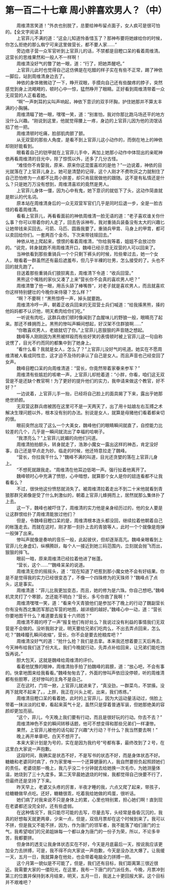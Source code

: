 <h1>第一百二十七章 周小胖喜欢男人？（中）</h1>
<div id="content">&nbsp&nbsp&nbsp&nbsp&nbsp&nbsp&nbsp&nbsp
 周维清苦笑道！”外衣也别脱了，总要给神布留点面子，女人疯可是很可怕的。【全文字阅读.】”
 <br/>&nbsp&nbsp&nbsp&nbsp&nbsp&nbsp&nbsp&nbsp
 上官菲儿不满的道：“这会儿知道怜香惜玉了？那神布要将她嫁给你的时候，你怎么拒绝的那么蜘宁可来这里做营长，都不要人家……“
 <br/>&nbsp&nbsp&nbsp&nbsp&nbsp&nbsp&nbsp&nbsp
 旁边痞子营一众军官听到上官菲儿的话，不禁都是目瞪口呆的看着周维清。这营长的思维果然和一般人不一样啊！
 <br/>&nbsp&nbsp&nbsp&nbsp&nbsp&nbsp&nbsp&nbsp
 周维清没好气的瞥了她一眼，道：“行了，把她弄醒吧。”
 <br/>&nbsp&nbsp&nbsp&nbsp&nbsp&nbsp&nbsp&nbsp
 上官菲儿此时也觉得自己这仿佛是在吃醋的样子实在有些不正常，踢了神依一脚后，站到周维清身边去了。
 <br/>&nbsp&nbsp&nbsp&nbsp&nbsp&nbsp&nbsp&nbsp
 神依的身体微微动了一下，睁开双眼，手摸向自己还有些酸疼的脖子，突然感觉到身上流飕飕的，顿时心中一惊，猛然睁开了眼睛。正好看到周维清带着一众无双营的人正看着她。
 <br/>&nbsp&nbsp&nbsp&nbsp&nbsp&nbsp&nbsp&nbsp
 “啊“一声刺耳的尖叫声响起，神依下意识的双手环胸，护住她那并不算太丰满的小胸脯。
 <br/>&nbsp&nbsp&nbsp&nbsp&nbsp&nbsp&nbsp&nbsp
 周维清瞄了她一眼，嘿嘿一笑，道：“别害怕，我对你那比跑马场还平的地方没什么兴趣。“刚说到这里，他就觉得腰上一疼，身边的上官菲儿因为他的流氓话掐了他一把。
 <br/>&nbsp&nbsp&nbsp&nbsp&nbsp&nbsp&nbsp&nbsp
 周维清顿时吃痛，脸部肌肉颤了颤。
 <br/>&nbsp&nbsp&nbsp&nbsp&nbsp&nbsp&nbsp&nbsp
 从无双营的那些人角度，是看不到上官菲儿这小动作的，而倒在地上的神依却刚好能看到。
 <br/>&nbsp&nbsp&nbsp&nbsp&nbsp&nbsp&nbsp&nbsp
 眼看着自己的铠甲就在上官菲儿手中，再加上她那小动作中体现出的亲昵神依再看周维清的目光中，除了惊慌以外，还多了几分古怪。
 <br/>&nbsp&nbsp&nbsp&nbsp&nbsp&nbsp&nbsp&nbsp
 “难怪你不肯娶我，原来、原来你这混蛋喜欢的是他？”一边说着，神依的目光就落在了上官菲儿身上。她可是清楚的记得，这个人刚才不费吹灰之力就制住了自己恐怕修为一点都不比周小胖差，却只肯屈居做他的跟随。这不是有私情还是什么？只是她万万没有想到，周维清喜欢的竟然是男人。
 <br/>&nbsp&nbsp&nbsp&nbsp&nbsp&nbsp&nbsp&nbsp
 上官菲儿身体一僵，因为心中有鬼，她下意识的就低下了头，这动作简直就是默认的代名词。
 <br/>&nbsp&nbsp&nbsp&nbsp&nbsp&nbsp&nbsp&nbsp
 原本站在周维清身后的一众无双营军官们几乎是同时后退一步，全是一脸古怪的看着周维清。
 <br/>&nbsp&nbsp&nbsp&nbsp&nbsp&nbsp&nbsp&nbsp
 看看上官菲儿，再看看面前的神依周维清一脸无语的道：“老子喜欢谁关你什么事？你可以带着你的人走了，回去告诉神布，我对重骑兵装备没有太大的兴趣匕让她带钱来买回去。弓箭、马匹、圆盾我要了。重骑兵甲胄、马身上的甲胄，都可以卖回给你们。一套两百个金币。下次来带钱赎回去。”
 <br/>&nbsp&nbsp&nbsp&nbsp&nbsp&nbsp&nbsp&nbsp
 神依从地上爬起来，恨恨的看着周维清，“你给我等着，姐姐不会放过你的。“说完，转身就跑不用周维清开口，魏峰已经示意无双营的人可以回来了。
 <br/>&nbsp&nbsp&nbsp&nbsp&nbsp&nbsp&nbsp&nbsp
 当神依看到那些重骑兵一个个只剩下裤头的时候，险些晕过去，她一个女人，眼看着一群虽然还有最后遮羞布，但几乎半裸的壮男，怎么接受的了。头也不回的就先跑了。
 <br/>&nbsp&nbsp&nbsp&nbsp&nbsp&nbsp&nbsp&nbsp
 目送着那些重骑兵们狼狈离去，周维清下令道：“收兵回营。”
 <br/>&nbsp&nbsp&nbsp&nbsp&nbsp&nbsp&nbsp&nbsp
 黑熊这个嘴贱的家伙又凑了上来”营长你不会真的喜欢男人吧？”
 <br/>&nbsp&nbsp&nbsp&nbsp&nbsp&nbsp&nbsp&nbsp
 周维清瞥了他一眼，用舌头舔了棒嘴唇“，对老子就是喜欢男人，而且就喜欢你这样特别健壮的今晚你来侍寝？怎么样？”
 <br/>&nbsp&nbsp&nbsp&nbsp&nbsp&nbsp&nbsp&nbsp
 “啊？不要啊！“黑熊惊呼一声，掉头就要跑。
 <br/>&nbsp&nbsp&nbsp&nbsp&nbsp&nbsp&nbsp&nbsp
 周维清冷哼一声，朝着正收兵回来的无双营士兵们喊道：“给我揍黑熊，揍的他妈妈都不认识他，明天煮肉给你们吃。”
 <br/>&nbsp&nbsp&nbsp&nbsp&nbsp&nbsp&nbsp&nbsp
 一听说有肉吃，这群兵痞们顿时像闻到了血腥味儿的野狼一般，眼睛亮了起来。那还不蜂拥而上。黑熊的惨叫声瞬间想起，好汉架不住群狼啊……”
 <br/>&nbsp&nbsp&nbsp&nbsp&nbsp&nbsp&nbsp&nbsp
 “你敢喜欢男人，老娘就切了你。”上官菲儿恶狠狠的声音随之想起。
 <br/>&nbsp&nbsp&nbsp&nbsp&nbsp&nbsp&nbsp&nbsp
 魏峰等人刚刚因为黑熊被样殴而有些好笑的表情顿时被上官菲儿这一句自称说愣了，目光不约而同的都集中到了她身上。
 <br/>&nbsp&nbsp&nbsp&nbsp&nbsp&nbsp&nbsp&nbsp
 “看什么看？我就是女人，怎么了？”上官菲儿没好气的吼道。她实在不愿周维清被人看成同性恋，这才迫不及待的承认了自己是女人。而且声音也己经变回了女声。
 <br/>&nbsp&nbsp&nbsp&nbsp&nbsp&nbsp&nbsp&nbsp
 魏峰目瞪口呆的向周维清道：“营长，你竟然带着家眷来参军？”
 <br/>&nbsp&nbsp&nbsp&nbsp&nbsp&nbsp&nbsp&nbsp
 周维清有些尴尬的咳嗽一声，上官菲儿却抢着道：“小胖，你看，咱们这无双营是不是还缺个教官啊！为了更好的提升他们的实力，我申请来做这个教官，好不好？”
 <br/>&nbsp&nbsp&nbsp&nbsp&nbsp&nbsp&nbsp&nbsp
 一边说着，上官菲儿手一抬，已经将自己脸上的面具揭了下来，露出乎她那绝世娇颜。
 <br/>&nbsp&nbsp&nbsp&nbsp&nbsp&nbsp&nbsp&nbsp
 无双营这群兵痞被困在这里可不是一天两天了，出了用十姑娘左右互搏之术解决生理问题以外，根本没有别的办法。别说是女人，就算是母猪他们看着都亲切的很。
 <br/>&nbsp&nbsp&nbsp&nbsp&nbsp&nbsp&nbsp&nbsp
 眼前突然出现了这么一个大美女，魏峰他们的眼睛瞬间就直了，自控能力比较差的几个，几乎是一瞬间就流出了幸福的哈喇子。
 <br/>&nbsp&nbsp&nbsp&nbsp&nbsp&nbsp&nbsp&nbsp
 “我漂亮么？”上官菲儿妩媚的向他们问道。
 <br/>&nbsp&nbsp&nbsp&nbsp&nbsp&nbsp&nbsp&nbsp
 周维清拍拍额头，转身就走了，浩渺小魔女一露出这样的神态，肯定没好事，自己还是早点走为妙。临走的时候，他还特意拉走了魏峰。
 <br/>&nbsp&nbsp&nbsp&nbsp&nbsp&nbsp&nbsp&nbsp
 “营长，你拉我干什么？“魏峰不满的叫道，目光还贪婪的落在上官菲儿身上。
 <br/>&nbsp&nbsp&nbsp&nbsp&nbsp&nbsp&nbsp&nbsp
 “不想死就跟我走。“周维清在他耳边低喝一声。强行扯着他离开了。
 <br/>&nbsp&nbsp&nbsp&nbsp&nbsp&nbsp&nbsp&nbsp
 魏峰顿时心中充满了愤怒，心中暗想，就算那个女人是你的妞连看都不让我看看么？
 <br/>&nbsp&nbsp&nbsp&nbsp&nbsp&nbsp&nbsp&nbsp
 不过，很快他这份愤怒就消失了。被周维清拉着走出不到二十米他就看到青狼那群兄弟像是受了什么刺激似的，朝着上官菲儿蜂拥而上，居然就那么集体扑了上去。
 <br/>&nbsp&nbsp&nbsp&nbsp&nbsp&nbsp&nbsp&nbsp
 这一下，魏峰也被吓住了，周维清的实力他是亲身经历过的，他的女人要是让这群恨给扑了周维清能放过他们？
 <br/>&nbsp&nbsp&nbsp&nbsp&nbsp&nbsp&nbsp&nbsp
 但是，令魏峰目瞪口呆的是，周维清根本连头都没回，继续拉着他朝着自己的帐篷走去。而就在这时，刚才那一刻扑上去的青狼等人，此时一个个就像是炮弹一般弹了出来。
 <br/>&nbsp&nbsp&nbsp&nbsp&nbsp&nbsp&nbsp&nbsp
 惨叫声就像是奏响的音乐一般，此起彼伏，但却逐渐高亢。魏峰亲眼看到上官菲儿化身虚幻，纵横腾跃，每个人一接近到她三码范围内，立刻就会抛飞而出，狠狠的摔飞。
 <br/>&nbsp&nbsp&nbsp&nbsp&nbsp&nbsp&nbsp&nbsp
 眼前一暗，原来周维清已经拉着他进了帐蓬。
 <br/>&nbsp&nbsp&nbsp&nbsp&nbsp&nbsp&nbsp&nbsp
 “营长，这个……”“魏峰呆呆的说道。
 <br/>&nbsp&nbsp&nbsp&nbsp&nbsp&nbsp&nbsp&nbsp
 周维清无奈的摇摇头，道：“现在知道了吧惹到那小魔女绝不会有好结果。你是不是觉得我的实力已经很变态了，不像一个四珠修为的天珠师？”魏峰点了点头，这是事实。
 <br/>&nbsp&nbsp&nbsp&nbsp&nbsp&nbsp&nbsp&nbsp
 周维清道：“菲儿比我更加变态，而且，她的修为是六珠。你自己想吧。”魏峰机灵灵打了个寒颤，怎还能不明白？“营长，多亏你救了我啊！”
 <br/>&nbsp&nbsp&nbsp&nbsp&nbsp&nbsp&nbsp&nbsp
 周维清嘿嘿一笑，道：“看来今天青狼他们是参加不了晚上的行动了魏副营长你有没有西北集团军那边军营的地图，越详细的越好。”魏峰心中一动，道：“营长你要地图干什么？难道要去报复十六师团？”
 <br/>&nbsp&nbsp&nbsp&nbsp&nbsp&nbsp&nbsp&nbsp
 周维清不屑的哼了一声“报复他们有好处么？我说过没有利益的事情我们无双营是不会做的。没听我刚才说，明天要给兄弟们吃肉么，不出去弄点回来，怎么吃？”魏峰瞳孔瞬间收缩“，营长，你不会是要去抢粮库吧？”
 <br/>&nbsp&nbsp&nbsp&nbsp&nbsp&nbsp&nbsp&nbsp
 周维清没好气的道：“抢什么抢？我们是去拿。本来我还想着要三天后再去，今天神布给我们送了份大礼，我们今晚就行动，先弄点补给回来，让兄弟们能吃饱饭再说。”
 <br/>&nbsp&nbsp&nbsp&nbsp&nbsp&nbsp&nbsp&nbsp
 胆大包天，这就是魏峰给周维清的评价。
 <br/>&nbsp&nbsp&nbsp&nbsp&nbsp&nbsp&nbsp&nbsp
 看着他犹豫的眼神，周维清抬手拍了拍魏峰的肩膀，道：“放心吧，不会有事的。快拿地图来给我看看。”魏峰匆匆去了，外面的惨叫声依旧没停顿，听的周维清都有些胆寒，还好惨叫的主角不是自己。
 <br/>&nbsp&nbsp&nbsp&nbsp&nbsp&nbsp&nbsp&nbsp
 正在这时，门帘一掀，上官菲儿就进来了，“真没劲，一群菜鸟，不禁揍。没两下就爬不起来了。，上胖，我正在兴头上呢，出来，我们练练。”
 <br/>&nbsp&nbsp&nbsp&nbsp&nbsp&nbsp&nbsp&nbsp
 周维清目瞪口呆的看着她，此时的上官菲儿，因为大运动量活动过，俏脸上带着一抹淡淡的红晕，看起来英气十足，虽然只是穿着普通军装，但她那绝美的容颜却更加亮丽。
 <br/>&nbsp&nbsp&nbsp&nbsp&nbsp&nbsp&nbsp&nbsp
 “这个，菲儿，今天晚上我们要有行动，而且是很好玩的行动。你去不去？”
 <br/>&nbsp&nbsp&nbsp&nbsp&nbsp&nbsp&nbsp&nbsp
 周维清神色不变的瞬间转移话题，他可不想变得和那些兄弟们一样凄惨。
 <br/>&nbsp&nbsp&nbsp&nbsp&nbsp&nbsp&nbsp&nbsp
 果然，上官菲儿被他的话勾起了兴趣“大行动？干什么？我当然要去啊！”
 <br/>&nbsp&nbsp&nbsp&nbsp&nbsp&nbsp&nbsp&nbsp
 晚上再开单章吧，白天不想开了。
 <br/>&nbsp&nbsp&nbsp&nbsp&nbsp&nbsp&nbsp&nbsp
 本来大家计划是为号的，实在是因为我约号“号都有事，最终改到了２号，在这里白大家说一声抱歉。
 <br/>&nbsp&nbsp&nbsp&nbsp&nbsp&nbsp&nbsp&nbsp
 这段时间，我确实是状态不好，不是写书的状态不好，而是身体状态不好。糖糖和老婆同时病了，作为家里唯一一个还算健康的人，我自然要担负起照顾她们的责任。老婆烧那一晚上，我几乎没二十分钟就去给她换一次毛巾，为她测量体温，她烧到了三十九度多。第二天早晨她退烧的时候，我都觉得自己快要不行了，但最终还是坚持了下来。
 <br/>&nbsp&nbsp&nbsp&nbsp&nbsp&nbsp&nbsp&nbsp
 昨天早上，老婆又头疼的厉害，半夜才睡的我，六点又爬了起来，带孩子，给糖糖做早点吃。还好，糖糖很乖，吃着我给她做的鸡蛋，很听话。
 <br/>&nbsp&nbsp&nbsp&nbsp&nbsp&nbsp&nbsp&nbsp
 她们病了对我来说不只是身体上的累，心里也特别累，担心她们啊！直到现在老婆都还没完全好。还有些虚弱。
 <br/>&nbsp&nbsp&nbsp&nbsp&nbsp&nbsp&nbsp&nbsp
 在这种情况下，我只能尽可能的去写，尽量去写，头经常是昏昏沉沉的，我真的好想每天就更两章，少来一点，但是，双倍月票却在这个时候到来了。我可以不拼，但是我又不能不拼，因为，作为唐门的领军者，我不能落了咱们唐门的士气，我希望咱们的兄弟姐妹每一个都以身为唐门的一份子为荣，所以，不论多辛苦，我都要拼。
 <br/>&nbsp&nbsp&nbsp&nbsp&nbsp&nbsp&nbsp&nbsp
 但身体的透支让我身体状态实在不好，今天是月底最后一天，按说我应该更加全力去拼搏，可是，我不得不向大家说一声抱歉，今天是没办法大爆了。让我缓一天，五月一日，我就算身在他处，也会带着电脑全力拼搏一把。
 <br/>&nbsp&nbsp&nbsp&nbsp&nbsp&nbsp&nbsp&nbsp
 这个月第一貌似是不可能了，但是，我们还有目标，我们距离第三很近很近。我需要大家的一偻阳光，在这里，我布一下唐门的门派任务。今晚，月票冲到第三的位置并保持到本月结束，明天，五月一日，我送上十更回报大家。这个目标并不艰难吧？
 <br/>&nbsp&nbsp&nbsp&nbsp&nbsp&nbsp&nbsp&nbsp
 <br/>&nbsp&nbsp&nbsp&nbsp&nbsp&nbsp&nbsp&nbsp
</div>
